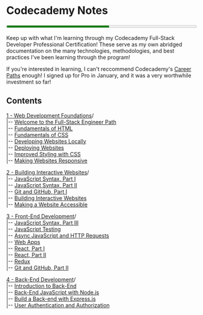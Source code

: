 Codecademy Notes
================

<meter min=0 max=100 low=25 high=75 value=54 style="width:100%"></meter>

Keep up with what I'm learning through my Codecademy Full-Stack Developer Professional Certification! These serve as my own abridged documentation on the many technologies, methodologies, and best practices I've been learning through the program!

If you're interested in learning, I can't reccommend Codecademy's [Career Paths](https://www.codecademy.com/catalog/all) enough! I signed up for Pro in January, and it was a very worthwhile investment so far!

Contents
--------

[1 - Web Development Foundations](./1%20-%20Web%20Development%20Foundations/)/  
|-- [Welcome to the Full-Stack Engineer Path](./1%20-%20Web%20Development%20Foundations/1%20-%20Welcome%20to%20the%20Full-Stack%20Engineer%20Path/)  
|-- [Fundamentals of HTML](./1%20-%20Web%20Development%20Foundations/2%20-%20Fundamentals%20of%20HTML/)  
|-- [Fundamentals of CSS](./1%20-%20Web%20Development%20Foundations/3%20-%20Fundamentals%20of%20CSS/)  
|-- [Developing Websites Locally](./1%20-%20Web%20Development%20Foundations/4%20-%20Developing%20Websites%20Locally/)  
|-- [Deploying Websites](./1%20-%20Web%20Development%20Foundations/5%20-%20Deploying%20Websites/)  
|-- [Improved Styling with CSS](./1%20-%20Web%20Development%20Foundations/6%20-%20Improved%20Styling%20with%20CSS/)  
|-- [Making Websites Responsive](./1%20-%20Web%20Development%20Foundations/7%20-%20Making%20a%20Website%20Responsive/)  

[2 - Building Interactive Websites](./2%20-%20Building%20Interactive%20Websites/)/  
|-- [JavaScript Syntax, Part I](./2%20-%20Building%20Interactive%20Websites/1%20-%20JavaScript%20Syntax,%20Part%20I/)  
|-- [JavaScript Syntax, Part II](./2%20-%20Building%20Interactive%20Websites/2%20-%20JavaScript%20Syntax,%20Part%20II/)  
|-- [Git and GitHub, Part I](./2%20-%20Building%20Interactive%20Websites/3%20-%20Git%20and%20Github,%20Part%20I/)  
|-- [Building Interactive Websites](./2%20-%20Building%20Interactive%20Websites/4%20-%20Building%20Interactive%20Websites/)  
|-- [Making a Website Accessible](./2%20-%20Building%20Interactive%20Websites/5%20-%20Making%20a%20Website%20Accessible/)  

[3 - Front-End Development](./3%20-%20Front-End%20Development/)/  
|-- [JavaScript Syntax, Part III](./3%20-%20Front-End%20Development/1%20-%20JavaScript%20Syntax,%20Part%20III/)  
|-- [JavaScript Testing](./3%20-%20Front-End%20Development/2%20-%20JavaScript%20Testing/)  
|-- [Async JavaScript and HTTP Requests](./3%20-%20Front-End%20Development/3%20-%20Async%20JavaScript%20and%20HTTP%20Requests/)  
|-- [Web Apps](./3%20-%20Front-End%20Development/4%20-%20Web%20Apps/)  
|-- [React, Part I](./3%20-%20Front-End%20Development/5%20-%20React,%20Part%20I/)  
|-- [React, Part II](./3%20-%20Front-End%20Development/6%20-%20React,%20Part%20II/)  
|-- [Redux](./3%20-%20Front-End%20Development/7%20-%20Redux/)  
|-- [Git and GitHub, Part II](./3%20-%20Front-End%20Development/8%20-%20Git%20and%20GitHub,%20Part%20II/)

[4 - Back-End Development](./4%20-%20Back-End%20Development/)/  
|-- [Introduction to Back-End](./4%20-%20Back-End%20Development/1%20-%20Introduction%20to%20Back-End/)  
|-- [Back-End JavaScript with Node.js](./4%20-%20Back-End%20Development/2%20-%20Back-End%20JavaScript%20with%20Node.js/)  
|-- [Build a Back-end with Express.js](./4%20-%20Back-End%20Development/3%20-%20Build%20a%20Back-End%20with%20Express.js/)  
|-- [User Authentication and Authorization](./4%20-%20Back-End%20Development/4%20-%20User%20Authentication%20and%20Authorization/)  
